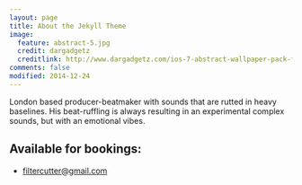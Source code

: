```yaml
---
layout: page
title: About the Jekyll Theme
image:
  feature: abstract-5.jpg
  credit: dargadgetz
  creditlink: http://www.dargadgetz.com/ios-7-abstract-wallpaper-pack-for-iphone-5-and-ipod-touch-retina/
comments: false
modified: 2014-12-24
---
```


London based producer-beatmaker with sounds that are rutted in heavy baselines. His beat-ruffling is always resulting in an experimental complex sounds, but with an emotional vibes. 

## Available for bookings:

* filtercutter@gmail.com